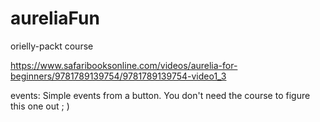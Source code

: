 # aureliaFun
orielly-packt course

https://www.safaribooksonline.com/videos/aurelia-for-beginners/9781789139754/9781789139754-video1_3

events: Simple events from a button. You don't need the course to figure this one out ; )

